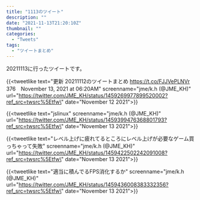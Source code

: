 ```yaml
---
title: "1113のツイート"
description: ""
date: "2021-11-13T21:20:10Z"
thumbnail: ""
categories:
  - "Tweets"
tags:
  - "ツイートまとめ"
---
```

20211113に行ったツイートです。
<!--more-->
{{<tweetlike text=\"更新 20211112のツイートまとめ https://t.co/FJJVePLNVr 376　November 13, 2021 at 06:20AM\" screenname=\"jme/k.h (@JME_KH)\" url=\"https://twitter.com/JME_KH/status/1459269977899520002?ref_src=twsrc%5Etfw\" date=\"November 12 2021\">}}

{{<tweetlike text=\"jslinux\" screenname=\"jme/k.h (@JME_KH)\" url=\"https://twitter.com/JME_KH/status/1459399476368801793?ref_src=twsrc%5Etfw\" date=\"November 13 2021\">}}

{{<tweetlike text=\"レベル上げに疲れてるところにレベル上げが必要なゲーム買っちゃって失敗\" screenname=\"jme/k.h (@JME_KH)\" url=\"https://twitter.com/JME_KH/status/1459422502242091008?ref_src=twsrc%5Etfw\" date=\"November 13 2021\">}}

{{<tweetlike text=\"適当に積んでるFPS消化するか\" screenname=\"jme/k.h (@JME_KH)\" url=\"https://twitter.com/JME_KH/status/1459436008383332356?ref_src=twsrc%5Etfw\" date=\"November 13 2021\">}}

